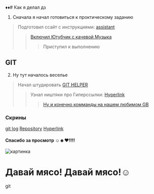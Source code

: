 ♦♦# Как я делал дз
1. Сначала я начал готовиться к проктическому заданию 
> Подготовил ссайт с инструкциями: [assistant](Ссылки.md)
>> [Включил Ютубчик с качевой Музыка](music.md)
>>>Приступил к выполнению 
   ## GIT
2. Ну тут началось веселье 
  > Начал штудировать [GIT HELPER](Ссылки.md)
  >> Узнал ништяки про Гиперссылки: [Hyperlink](Hyperlink.md)
  >>> [Ну и конечно комманды на нашем любимом GB](gen.md)
  ### Скрины 
  [git log](2022-09-19_21-09-27.png)
  [Repository](2022-09-19_21-14-58.png)
  [Hyperlink](2022-09-19_21-24-22.png)
  #### Cпасибо за просмотр ☺☻♥!!!!



  ![картинка](https://ic.pics.livejournal.com/lena-miro.ru/25587933/4636764/4636764_original.jpg "я перед семинаром")

Давай мясо! Давай мясо!☺
===
git